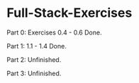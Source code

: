# Full-Stack-Exercises

Part 0: Exercises 0.4 - 0.6 Done.

Part 1: 1.1 - 1.4 Done.

Part 2: Unfinished.

Part 3: Unfinished.
